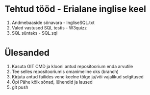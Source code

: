 # Tehtud tööd - Erialane inglise keel

1. Andmebaaside sõnavara - IngliseSQL.txt
2. Valed vastused SQL testis - W3quizz
3. SQL süntaks - SQL.sql


# Ülesanded

1. Kasuta GIT CMD ja klooni antud repositoorium enda arvutile
2. Tee selles repositooriumis omanimeline oks (branch)
3. Kirjuta antud failides vene keelne tõlge ja/või vajalikud selgitused
4. Õpi Pähe kõik sõnad, lühendid ja laused
5. git push

